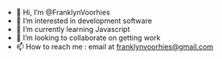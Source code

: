 - 👋 Hi, I’m @FranklynVoorhies
- 👀 I’m interested in development software
- 🌱 I’m currently learning Javascript
- 💞️ I’m looking to collaborate on getting work
- 📫 How to reach me : email at franklynvoorhies@gmail.com

<!---
FranklynVoorhies/FranklynVoorhies is a ✨ special ✨ repository because its `README.md` (this file) appears on your GitHub profile.
You can click the Preview link to take a look at your changes.
--->
